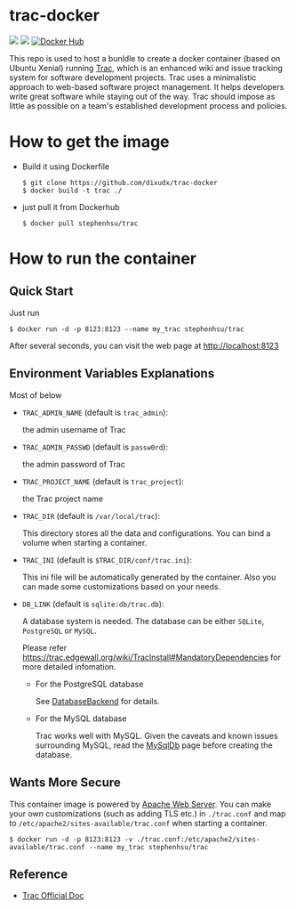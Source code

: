 # trac-docker

[![](https://images.microbadger.com/badges/version/stephenhsu/trac.svg)](https://hub.docker.com/r/stephenhsu/trac/ "Get your own version badge on microbadger.com")
[![](https://images.microbadger.com/badges/image/stephenhsu/trac.svg)](https://hub.docker.com/r/stephenhsu/trac/)
[![Docker Hub](http://img.shields.io/docker/pulls/stephenhsu/trac.svg)](https://hub.docker.com/r/stephenhsu/trac/)

This repo is used to host a bunldle to create a docker container (based on
Ubuntu Xenial) running [Trac](http://trac.edgewall.org),
which is an enhanced wiki and issue tracking system for software development
projects. Trac uses a minimalistic approach to web-based software project
management. It helps developers write great software while staying out of
the way. Trac should impose as little as possible on a team's established
development process and policies.


# How to get the image

* Build it using Dockerfile

    ```ssh
    $ git clone https://github.com/dixudx/trac-docker
    $ docker build -t trac ./
    ```

* just pull it from Dockerhub

    ```
    $ docker pull stephenhsu/trac
    ```


# How to run the container

## Quick Start

Just run

```
$ docker run -d -p 8123:8123 --name my_trac stephenhsu/trac
```

After several seconds, you can visit the web page at
<http://localhost:8123>

## Environment Variables Explanations

Most of below

* `TRAC_ADMIN_NAME` (default is `trac_admin`):

    the admin username of Trac

* `TRAC_ADMIN_PASSWD` (default is `passw0rd`):

    the admin password of Trac

* `TRAC_PROJECT_NAME` (default is `trac_project`):

    the Trac project name

* `TRAC_DIR` (default is `/var/local/trac`):

    This directory stores all the data and configurations. You can bind a volume
    when starting a container.

* `TRAC_INI` (default is `$TRAC_DIR/conf/trac.ini`):

    This ini file will be automatically generated by the container.
    Also you can made some customizations based on your needs.

* `DB_LINK` (default is `sqlite:db/trac.db`):

    A database system is needed. The database can be either `SQLite`,
    `PostgreSQL` or `MySQL`.

    Please refer <https://trac.edgewall.org/wiki/TracInstall#MandatoryDependencies>
    for more detailed infomation.

    * For the PostgreSQL database

        See [DatabaseBackend](https://trac.edgewall.org/intertrac/DatabaseBackend%23Postgresql) for details.

    * For the MySQL database

        Trac works well with MySQL.
        Given the caveats and known issues surrounding MySQL,
        read the [MySqlDb](https://trac.edgewall.org/intertrac/MySqlDb) page
        before creating the database.


## Wants More Secure

This container image is powered by [Apache Web Server](https://httpd.apache.org/).
You can make your own customizations (such as adding TLS etc.) in
`./trac.conf` and map to `/etc/apache2/sites-available/trac.conf` when
starting a container.

```
$ docker run -d -p 8123:8123 -v ./trac.conf:/etc/apache2/sites-available/trac.conf --name my_trac stephenhsu/trac
```

## Reference

* [Trac Official Doc](https://trac.edgewall.org/wiki/TracGuide)